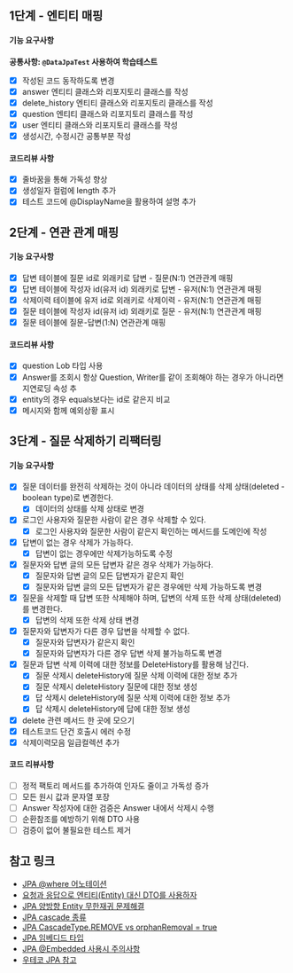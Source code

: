 ## 1단계 - 엔티티 매핑
#### 기능 요구사항
**공통사항: `@DataJpaTest` 사용하여 학습테스트**
- [X] 작성된 코드 동작하도록 변경
- [X] answer 엔티티 클래스와 리포지토리 클래스를 작성
- [X] delete_history 엔티티 클래스와 리포지토리 클래스를 작성
- [X] question 엔티티 클래스와 리포지토리 클래스를 작성
- [X] user 엔티티 클래스와 리포지토리 클래스를 작성
- [X] 생성시간, 수정시간 공통부분 작성

#### 코드리뷰 사항
- [X] 줄바꿈을 통해 가독성 향상
- [X] 생성일자 컬럼에 length 추가
- [X] 테스트 코드에 @DisplayName을 활용하여 설명 추가

## 2단계 - 연관 관계 매핑
#### 기능 요구사항
- [X] 답변 테이블에 질문 id로 외래키로 답변 - 질문(N:1) 연관관계 매핑
- [X] 답변 테이블에 작성자 id(유저 id) 외래키로 답변 - 유저(N:1) 연관관계 매핑
- [X] 삭제이력 테이블에 유저 id로 외래키로 삭제이력 - 유저(N:1) 연관관계 매핑
- [X] 질문 테이블에 작성자 id(유저 id) 외래키로 질문 - 유저(N:1) 연관관계 매핑
- [X] 질문 테이블에 질문-답변(1:N) 연관관계 매핑

#### 코드리뷰 사항
- [X] question Lob 타입 사용
- [X] Answer를 조회시 항상 Question, Writer를 같이 조회해야 하는 경우가 아니라면 지연로딩 속성 추
- [X] entity의 경우 equals보다는 id로 같은지 비교
- [X] 메시지와 함께 예외상황 표시

## 3단계 - 질문 삭제하기 리팩터링
#### 기능 요구사항
- [X] 질문 데이터를 완전히 삭제하는 것이 아니라 데이터의 상태를 삭제 상태(deleted - boolean type)로 변경한다.
    - [X] 데이터의 상태를 삭제 상태로 변경
- [X] 로그인 사용자와 질문한 사람이 같은 경우 삭제할 수 있다.
    - [X] 로그인 사용자와 질문한 사람이 같은지 확인하는 메서드를 도메인에 작성
- [X] 답변이 없는 경우 삭제가 가능하다.
    - [X] 답변이 없는 경우에만 삭제가능하도록 수정
- [X] 질문자와 답변 글의 모든 답변자 같은 경우 삭제가 가능하다.
    - [X] 질문자와 답변 글의 모든 답변자가 같은지 확인
    - [X] 질문자와 답변 글의 모든 답변자가 같은 경우에만 삭제 가능하도록 변경
- [X] 질문을 삭제할 때 답변 또한 삭제해야 하며, 답변의 삭제 또한 삭제 상태(deleted)를 변경한다.
    - [X] 답변의 삭제 또한 삭제 상태 변경
- [X] 질문자와 답변자가 다른 경우 답변을 삭제할 수 없다.
    - [X] 질문자와 답변자가 같은지 확인
    - [X] 질문자와 답변자가 다른 경우 답변 삭제 불가능하도록 변경
- [X] 질문과 답변 삭제 이력에 대한 정보를 DeleteHistory를 활용해 남긴다.
    - [X] 질문 삭제시 deleteHistory에 질문 삭제 이력에 대한 정보 추가
    - [X] 질문 삭제시 deleteHistory 질문에 대한 정보 생성
    - [X] 답 삭제시 deleteHistory에 질문 삭제 이력에 대한 정보 추가
    - [X] 답 삭제시 deleteHistory에 답에 대한 정보 생성
- [X] delete 관련 메서드 한 곳에 모으기
- [X] 테스트코드 단건 호출시 에러 수정
- [X] 삭제이력모음 일급컬렉션 추가
#### 코드 리뷰사항
- [ ] 정적 팩토리 메서드를 추가하여 인자도 줄이고 가독성 증가
- [ ] 모든 원시 값과 문자열 포장
- [ ] Answer 작성자에 대한 검증은 Answer 내에서 삭제시 수행
- [ ] 순환참조를 예방하기 위해 DTO 사용
- [ ] 검증이 없어 불필요한 테스트 제거

## 참고 링크
- [JPA @where 어노테이션](https://cheese10yun.github.io/jpa-where/)
- [요청과 응답으로 엔티티(Entity) 대신 DTO를 사용하자](https://tecoble.techcourse.co.kr/post/2020-08-31-dto-vs-entity/)
- [JPA 양방향 Entity 무한재귀 문제해결](https://thxwelchs.github.io/JPA%20%EC%96%91%EB%B0%A9%ED%96%A5%20Entity%20%EB%AC%B4%ED%95%9C%20%EC%9E%AC%EA%B7%80%20%EB%AC%B8%EC%A0%9C%20%ED%95%B4%EA%B2%B0/)
- [JPA cascade 종류](https://data-make.tistory.com/668)
- [JPA CascadeType.REMOVE vs orphanRemoval = true](https://tecoble.techcourse.co.kr/post/2021-08-15-jpa-cascadetype-remove-vs-orphanremoval-true/)
- [JPA 임베디드 타입](https://velog.io/@conatuseus/JPA-%EC%9E%84%EB%B2%A0%EB%94%94%EB%93%9C-%ED%83%80%EC%9E%85embedded-type-8ak3ygq8wo)
- [JPA @Embedded 사용시 주의사항](https://jojoldu.tistory.com/559)
- [우테코 JPA 참고](https://tecoble.techcourse.co.kr/tags/jpa/)


